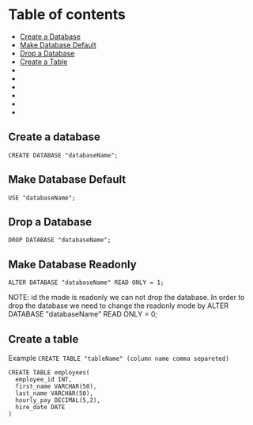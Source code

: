 # Table of contents
* [Create a Database](#create-database)
* [Make Database Default](#default-database)
* [Drop a Database](#drop-database)
* [Create a Table](#create-table)
* [](#)
* [](#)
* [](#)
* [](#)
* [](#)
* [](#)
## Create a database 
 `CREATE DATABASE "databaseName";`

## Make Database Default
`USE "databaseName";`

## Drop a Database
`DROP DATABASE "databaseName";`

## Make Database Readonly
`ALTER DATABASE "databaseName" READ ONLY = 1;`

NOTE: id the mode is readonly we can not drop the database. In order to drop the database we need to change the readonly mode by
ALTER DATABASE "databaseName" READ ONLY = 0;

## Create a table
Example  `CREATE TABLE "tableName" (column name comma separeted)`
```mySQL
CREATE TABLE employees(
  employee_id INT,
  first_name VARCHAR(50),
  last_name VARCHAR(50),
  hourly_pay DECIMAL(5,2),
  hire_date DATE
)
```
